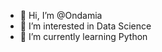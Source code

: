 - 👋 Hi, I’m @Ondamia
- 👀 I’m interested in Data Science
- 🌱 I’m currently learning Python

<!---
Ondamia/Ondamia is a ✨ special ✨ repository because its `README.md` (this file) appears on your GitHub profile.
You can click the Preview link to take a look at your changes.
--->
